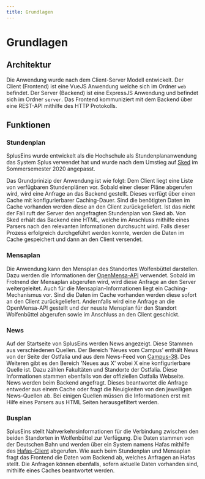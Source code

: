 ```yaml
---
title: Grundlagen
---
```

# Grundlagen

## Architektur
Die Anwendung wurde nach dem Client-Server Modell entwickelt. Der Client (Frontend) ist eine VueJS Anwendung welche sich im Ordner `web` befindet. Der Server (Backend) ist eine ExpressJS Anwendung und befindet sich im Ordner `server`. Das Frontend kommuniziert mit dem Backend über eine REST-API mithilfe des HTTP Protokolls.

## Funktionen

### Stundenplan
SplusEins wurde entwickelt als die Hochschule als Stundenplananwendung das System Splus verwendet hat und wurde nach dem Umstieg auf [Sked](https://stundenplan.ostfalia.de/) im Sommersemester 2020 angepasst.

Das Grundprinizip der Anwendung ist wie folgt: Dem Client liegt eine Liste von verfügbaren Stundenplänen vor. Sobald einer dieser Pläne abgerufen wird, wird eine Anfrage an das Backend gestellt. Dieses verfügt über einen Cache mit konfigurierbarer Caching-Dauer. Sind die benötigten Daten im Cache vorhanden werden diese an den Client zurückgeliefert. Ist das nicht der Fall ruft der Server den angefragten Stundenplan von Sked ab. Von Sked erhält das Backend eine HTML, welche im Anschluss mithilfe eines Parsers nach den relevanten Informationen durchsucht wird. Falls dieser Prozess erfolgreich durchgeführt werden konnte, werden die Daten im Cache gespeichert und dann an den Client versendet.

### Mensaplan
Die Anwendung kann den Mensplan des Standortes Wolfenbüttel darstellen. Dazu werden die Informationen der [OpenMensa-API](https://openmensa.org/) verwendet. Sobald im Frotnend der Mensaplan abgerufen wird, wird diese Anfrage an den Server weitergeleitet. Auch für die Mensaplan-Informationen liegt ein Caching-Mechanismus vor. Sind die Daten im Cache vorhanden werden diese sofort an den Client zurückgeliefert. Andernfalls wird eine Anfrage an die OpenMensa-API gestellt und der neuste Mensplan für den Standort Wolfenbüttel abgerufen sowie im Anschluss an den Client geschickt.

### News
Auf der Startseite von SplusEins werden News angezeigt. Diese Stammen aus verschiedenen Quellen. Der Bereich 'Neues vom Campus' enthält News von der Seite der Ostfalia und aus dem News-Feed von [Campus-38](https://www.campus38.de/newsfeed.xml). Des Weiteren gibt es den Bereich 'Neues aus X' wobei X eine konfigurierbare Quelle ist. Dazu zählen Fakultäten und Standorte der Ostfalia. Diese Informationen stammen ebenfalls von der offiziellen Ostfalia Webseite. News werden beim Backend angefragt. Dieses beantwortet die Anfrage entweder aus einem Cache oder fragt die Neuigkeiten von den jeweiligen News-Quellen ab. Bei einigen Quellen müssen die Informationen erst mit Hilfe eines Parsers aus HTML Seiten herausgefiltert werden.

### Busplan
SplusEins stellt Nahverkehrsinformationen für die Verbindung zwischen den beiden Standorten in Wolfenbüttel zur Verfügung. Die Daten stammen von der Deutschen Bahn und werden über ein System namens Hafas mithilfe des [Hafas-Client](https://github.com/public-transport/hafas-client) abgerufen. Wie auch beim Stundenplan und Mensaplan fragt das Frontend die Daten vom Backend ab, welches Anfragen an Hafas stellt. Die Anfragen können ebenfalls, sofern aktuelle Daten vorhanden sind, mithilfe eines Caches beantwortet werden.